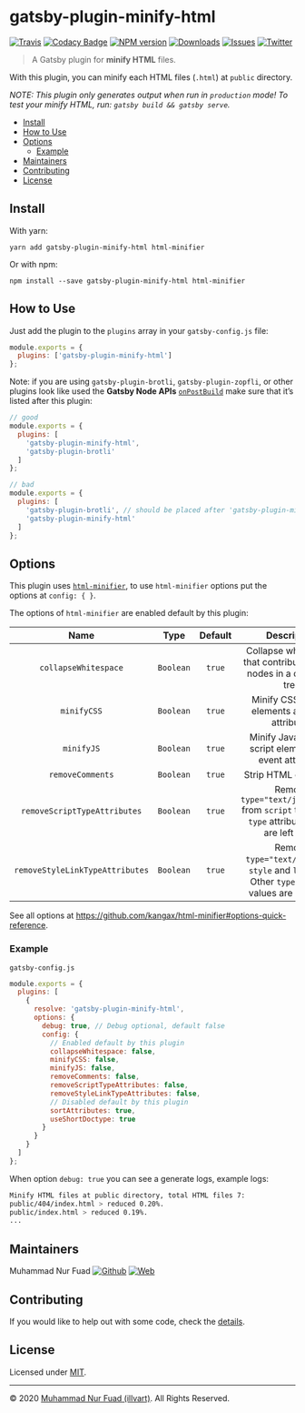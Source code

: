 # gatsby-plugin-minify-html

[![Travis](https://img.shields.io/travis/com/illvart/gatsby-plugin-minify-html?branch=master&logo=travis)](https://travis-ci.com/illvart/gatsby-plugin-minify-html)
[![Codacy Badge](https://api.codacy.com/project/badge/Grade/7ff26dcaf8924512a58c766c13e2568c)](https://www.codacy.com/app/illvart/gatsby-plugin-minify-html?utm_source=github.com&utm_medium=referral&utm_content=illvart/gatsby-plugin-minify-html&utm_campaign=Badge_Grade)
[![NPM version](https://img.shields.io/npm/v/gatsby-plugin-minify-html)](https://www.npmjs.org/package/gatsby-plugin-minify-html)
[![Downloads](https://img.shields.io/npm/dt/gatsby-plugin-minify-html)](https://www.npmjs.com/package/gatsby-plugin-minify-html)
[![Issues](https://img.shields.io/github/issues-raw/illvart/gatsby-plugin-minify-html)](https://github.com/illvart/gatsby-plugin-minify-html)
[![Twitter](https://img.shields.io/twitter/follow/illvart.svg?label=follow+illvart)](https://twitter.com/illvart)

> A Gatsby plugin for **minify HTML** files.

With this plugin, you can minify each HTML files (`.html`) at `public` directory.

_NOTE: This plugin only generates output when run in `production` mode! To test your minify HTML, run: `gatsby build && gatsby serve`._

- [Install](#install)
- [How to Use](#how-to-use)
- [Options](#options)
  - [Example](#example)
- [Maintainers](#maintainers)
- [Contributing](#contributing)
- [License](#license)

## Install

With yarn:

`yarn add gatsby-plugin-minify-html html-minifier`

Or with npm:

`npm install --save gatsby-plugin-minify-html html-minifier`

## How to Use

Just add the plugin to the `plugins` array in your `gatsby-config.js` file:

```js
module.exports = {
  plugins: ['gatsby-plugin-minify-html']
};
```

Note: if you are using `gatsby-plugin-brotli`, `gatsby-plugin-zopfli`, or other plugins look like used the **Gatsby Node APIs** [`onPostBuild`](https://www.gatsbyjs.org/docs/node-apis/#onPostBuild) make sure that it’s listed after this
plugin:

```js
// good
module.exports = {
  plugins: [
    'gatsby-plugin-minify-html',
    'gatsby-plugin-brotli'
  ]
};

// bad
module.exports = {
  plugins: [
    'gatsby-plugin-brotli', // should be placed after 'gatsby-plugin-minify-html'
    'gatsby-plugin-minify-html'
  ]
};
```

## Options

This plugin uses [`html-minifier`](https://github.com/kangax/html-minifier), to use `html-minifier` options put the options at `config: { }`.

The options of `html-minifier` are enabled default by this plugin:

|              Name               |   Type    | Default |                                             Description                                              |
| :-----------------------------: | :-------: | :-----: | :--------------------------------------------------------------------------------------------------: |
|      `collapseWhitespace`       | `Boolean` | `true`  |                Collapse white space that contributes to text nodes in a document tree                |
|           `minifyCSS`           | `Boolean` | `true`  |                          Minify CSS in style elements and style attributes                           |
|           `minifyJS`            | `Boolean` | `true`  |                      Minify JavaScript in script elements and event attributes                       |
|        `removeComments`         | `Boolean` | `true`  |                                         Strip HTML comments                                          |
|  `removeScriptTypeAttributes`   | `Boolean` | `true`  |  Remove `type="text/javascript"` from `script` tags. Other `type` attribute values are left intact   |
| `removeStyleLinkTypeAttributes` | `Boolean` | `true`  | Remove `type="text/css"` from `style` and `link` tags. Other `type` attribute values are left intact |

See all options at https://github.com/kangax/html-minifier#options-quick-reference.

### Example

`gatsby-config.js`

```js
module.exports = {
  plugins: [
    {
      resolve: 'gatsby-plugin-minify-html',
      options: {
        debug: true, // Debug optional, default false
        config: {
          // Enabled default by this plugin
          collapseWhitespace: false,
          minifyCSS: false,
          minifyJS: false,
          removeComments: false,
          removeScriptTypeAttributes: false,
          removeStyleLinkTypeAttributes: false,
          // Disabled default by this plugin
          sortAttributes: true,
          useShortDoctype: true
        }
      }
    }
  ]
};
```

When option `debug: true` you can see a generate logs, example logs:

```sh
Minify HTML files at public directory, total HTML files 7:
public/404/index.html > reduced 0.20%.
public/index.html > reduced 0.19%.
...
```

## Maintainers

Muhammad Nur Fuad
[![Github](https://img.shields.io/badge/-website?style=social&logoColor=333&logo=github)](https://github.com/illvart)
[![Web](https://img.shields.io/badge/-website?style=social&logoColor=333&logo=nextdoor)](https://illvart.com)

## Contributing

If you would like to help out with some code, check the [details](./docs/CONTRIBUTING.md).

## License

Licensed under [MIT](./LICENSE).

---

© 2020 [Muhammad Nur Fuad (illvart)](https://github.com/illvart). All Rights Reserved.
